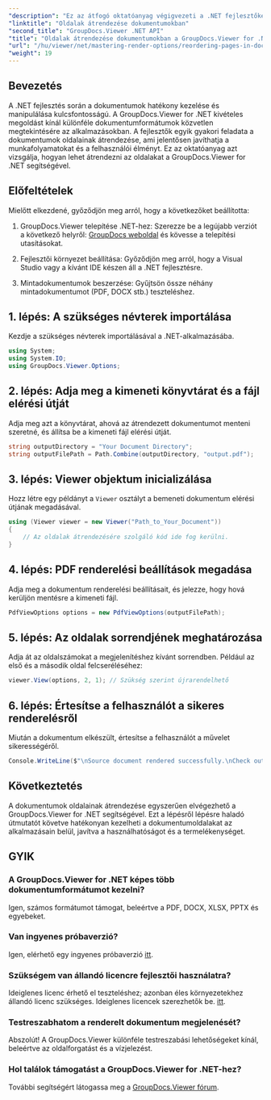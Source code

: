 ```yaml
---
"description": "Ez az átfogó oktatóanyag végigvezeti a .NET fejlesztőket a különböző dokumentumformátumokban lévő oldalak átrendezésének folyamatán a GroupDocs.Viewer for .NET használatával."
"linktitle": "Oldalak átrendezése dokumentumokban"
"second_title": "GroupDocs.Viewer .NET API"
"title": "Oldalak átrendezése dokumentumokban a GroupDocs.Viewer for .NET használatával"
"url": "/hu/viewer/net/mastering-render-options/reordering-pages-in-document/"
"weight": 19
---
```


## Bevezetés

A .NET fejlesztés során a dokumentumok hatékony kezelése és manipulálása kulcsfontosságú. A GroupDocs.Viewer for .NET kivételes megoldást kínál különféle dokumentumformátumok közvetlen megtekintésére az alkalmazásokban. A fejlesztők egyik gyakori feladata a dokumentumok oldalainak átrendezése, ami jelentősen javíthatja a munkafolyamatokat és a felhasználói élményt. Ez az oktatóanyag azt vizsgálja, hogyan lehet átrendezni az oldalakat a GroupDocs.Viewer for .NET segítségével.

## Előfeltételek

Mielőtt elkezdené, győződjön meg arról, hogy a következőket beállította:

1. GroupDocs.Viewer telepítése .NET-hez: Szerezze be a legújabb verziót a következő helyről: [GroupDocs weboldal](https://releases.groupdocs.com/viewer/net/) és kövesse a telepítési utasításokat.
   
2. Fejlesztői környezet beállítása: Győződjön meg arról, hogy a Visual Studio vagy a kívánt IDE készen áll a .NET fejlesztésre.

3. Mintadokumentumok beszerzése: Gyűjtsön össze néhány mintadokumentumot (PDF, DOCX stb.) teszteléshez.

## 1. lépés: A szükséges névterek importálása

Kezdje a szükséges névterek importálásával a .NET-alkalmazásába.

```csharp
using System;
using System.IO;
using GroupDocs.Viewer.Options;
```

## 2. lépés: Adja meg a kimeneti könyvtárat és a fájl elérési útját

Adja meg azt a könyvtárat, ahová az átrendezett dokumentumot menteni szeretné, és állítsa be a kimeneti fájl elérési útját.

```csharp
string outputDirectory = "Your Document Directory";
string outputFilePath = Path.Combine(outputDirectory, "output.pdf");
```

## 3. lépés: Viewer objektum inicializálása

Hozz létre egy példányt a `Viewer` osztályt a bemeneti dokumentum elérési útjának megadásával.

```csharp
using (Viewer viewer = new Viewer("Path_to_Your_Document"))
{
    // Az oldalak átrendezésére szolgáló kód ide fog kerülni.
}
```

## 4. lépés: PDF renderelési beállítások megadása

Adja meg a dokumentum renderelési beállításait, és jelezze, hogy hová kerüljön mentésre a kimeneti fájl.

```csharp
PdfViewOptions options = new PdfViewOptions(outputFilePath);
```

## 5. lépés: Az oldalak sorrendjének meghatározása

Adja át az oldalszámokat a megjelenítéshez kívánt sorrendben. Például az első és a második oldal felcseréléséhez:

```csharp
viewer.View(options, 2, 1); // Szükség szerint újrarendelhető
```

## 6. lépés: Értesítse a felhasználót a sikeres renderelésről

Miután a dokumentum elkészült, értesítse a felhasználót a művelet sikerességéről.

```csharp
Console.WriteLine($"\nSource document rendered successfully.\nCheck output in {outputDirectory}.");
```

## Következtetés

A dokumentumok oldalainak átrendezése egyszerűen elvégezhető a GroupDocs.Viewer for .NET segítségével. Ezt a lépésről lépésre haladó útmutatót követve hatékonyan kezelheti a dokumentumoldalakat az alkalmazásain belül, javítva a használhatóságot és a termelékenységet.

## GYIK

### A GroupDocs.Viewer for .NET képes több dokumentumformátumot kezelni?
Igen, számos formátumot támogat, beleértve a PDF, DOCX, XLSX, PPTX és egyebeket.

### Van ingyenes próbaverzió?
Igen, elérhető egy ingyenes próbaverzió [itt](https://releases.groupdocs.com/).

### Szükségem van állandó licencre fejlesztői használatra?
Ideiglenes licenc érhető el teszteléshez; azonban éles környezetekhez állandó licenc szükséges. Ideiglenes licencek szerezhetők be. [itt](https://purchase.groupdocs.com/temporary-license/).

### Testreszabhatom a renderelt dokumentum megjelenését?
Abszolút! A GroupDocs.Viewer különféle testreszabási lehetőségeket kínál, beleértve az oldalforgatást és a vízjelezést.

### Hol találok támogatást a GroupDocs.Viewer for .NET-hez?
További segítségért látogassa meg a [GroupDocs.Viewer fórum](https://forum.groupdocs.com/c/viewer/9).